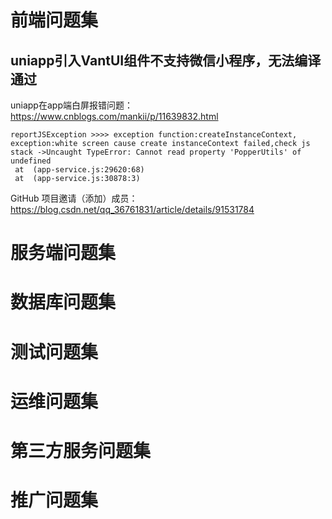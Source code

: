 # 前端问题集


##  uniapp引入VantUI组件不支持微信小程序，无法编译通过
uniapp在app端白屏报错问题：https://www.cnblogs.com/mankii/p/11639832.html

```
reportJSException >>>> exception function:createInstanceContext, exception:white screen cause create instanceContext failed,check js stack ->Uncaught TypeError: Cannot read property 'PopperUtils' of undefined
 at  (app-service.js:29620:68)
 at  (app-service.js:30878:3)
```

GitHub 项目邀请（添加）成员：https://blog.csdn.net/qq_36761831/article/details/91531784

# 服务端问题集







# 数据库问题集







# 测试问题集





# 运维问题集







# 第三方服务问题集







# 推广问题集






